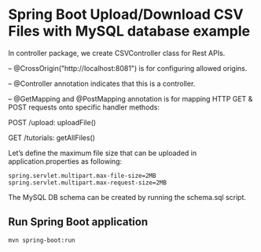 # Spring Boot Upload/Download CSV Files with MySQL database example

In controller package, we create CSVController class for Rest APIs.

– @CrossOrigin("http://localhost:8081") is for configuring allowed origins.

– @Controller annotation indicates that this is a controller.

– @GetMapping and @PostMapping annotation is for mapping HTTP GET & POST requests onto specific handler methods:

POST /upload: uploadFile()

GET /tutorials: getAllFiles()

Let’s define the maximum file size that can be uploaded in application.properties as following:

```
spring.servlet.multipart.max-file-size=2MB
spring.servlet.multipart.max-request-size=2MB
```
The MySQL DB schema can be created by running the schema.sql script.

## Run Spring Boot application
```
mvn spring-boot:run
```
